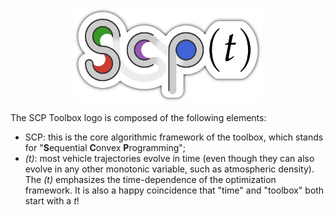 <p align="center">
<img alt="SCP Toolbox"
    title="SCP Toolbox"
    src="./logo.png"
    width="300px" />
</p>

The SCP Toolbox logo is composed of the following elements:

- SCP: this is the core algorithmic framework of the toolbox, which stands for
  "**S**equential **C**onvex **P**rogramming";
- _(t)_: most vehicle trajectories evolve in time (even though they can also
  evolve in any other monotonic variable, such as atmospheric density). The
  _(t)_ emphasizes the time-dependence of the optimization framework. It is
  also a happy coincidence that "time" and "toolbox" both start with a _t_!
